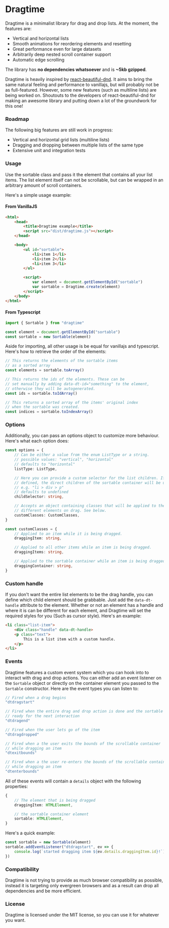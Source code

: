 # Dragtime

Dragtime is a minimalist library for drag and drop lists. At the moment, the features are:

-   Vertical and horizontal lists
-   Smooth animations for reordering elements and resetting
-   Great performance even for large datasets
-   Arbitrarily deep nested scroll container support
-   Automatic edge scrolling

The library has **no dependencies whatsoever** and is **~5kb gzipped**.

Dragtime is heavily inspired by [react-beautiful-dnd](https://github.com/atlassian/react-beautiful-dnd). It aims to bring the same natural feeling and performance to vanillajs, but will probably not be as full-featured. However, some new features (such as multiline lists) are being worked on. Shoutouts to the developers of react-beautiful-dnd for making an awesome library and putting down a lot of the groundwork for this one!

### Roadmap

The following big features are still work in progress:

-   Vertical and horizontal grid lists (multiline lists)
-   Dragging and dropping between multiple lists of the same type
-   Extensive unit and integration tests

### Usage

Use the sortable class and pass it the element that contains all your list items.
The list element itself can not be scrollable, but can be wrapped in an arbitrary amount of scroll containers.

Here's a simple usage example:

#### From VanillaJS

```html
<html>
    <head>
        <title>Dragtime example</title>
        <script src="dist/dragtime.js"></script>
    </head>

    <body>
        <ul id="sortable">
            <li>item 1</li>
            <li>item 2</li>
            <li>item 3</li>
        </ul>

        <script>
            var element = document.getElementById("sortable")
            var sortable = Dragtime.create(element)
        </script>
    </body>
</html>
```

#### From Typescript

```ts
import { Sortable } from "dragtime"

const element = document.getElementById("sortable")
const sortable = new Sortable(element)
```

Aside for importing, all other usage is be equal for vanillajs and typescript.
Here's how to retrieve the order of the elements:

```ts
// This returns the elements of the sortable items
// as a sorted array
const elements = sortable.toArray()

// This returns the ids of the elements. These can be
// set manually by adding data-dt-id="something" to the element,
// otherwise they will be autogenerated.
const ids = sortable.toIdArray()

// This returns a sorted array of the items' original index
// when the sortable was created.
const indices = sortable.toIndexArray()
```

### Options

Additionally, you can pass an options object to customize more behaviour. Here's what each option does:

```ts
const options = {
    // Can be either a value from the enum ListType or a string.
    // possible values: "vertical", "horizontal"
    // defaults to "horizontal"
    listType: ListType,

    // Here you can provide a custom selector for the list children. If not
    // defined, the direct children of the sortable container will be used.
    // e.g. "li > div > p"
    // defaults to undefined
    childSelector: string,

    // Accepts an object containing classes that will be applied to the
    // different elements on drag. See below.
    customClasses: CustomClasses,
}

const customClasses = {
    // Applied to an item while it is being dragged.
    draggingItem: string,

    // Applied to all other items while an item is being dragged.
    draggingItems: string,

    // Applied to the sortable container while an item is being dragged.
    draggingContainer: string,
}
```

### Custom handle

If you don't want the entire list elements to be the drag handle, you can define which child element should be grabbable. Just add the `data-dt-handle` attribute to the element. Whether or not an element has a handle and where it is can be different for each element, and Dragtime will set the required styles for you (Such as cursor style). Here's an example:

```html
<li class="list-item">
    <div class="handle" data-dt-handle>
    <p class="text">
        This is a list item with a custom handle.
    </p>
</li>
```

### Events

Dragtime features a custom event system which you can hook into to interact with drag and drop actions. You can either add an event listener on the `Sortable` object or directly on the container element you passed to the `Sortable` constructor. Here are the event types you can listen to:

```ts
// Fired when a drag begins
"dtdragstart"

// Fired when the entire drag and drop action is done and the sortable is
// ready for the next interaction
"dtdragend"

// Fired when the user lets go of the item
"dtdragdropped"

// Fired when a the user exits the bounds of the scrollable container
// while dragging an item
"dtexitbounds"

// Fired when a the user re-enters the bounds of the scrollable container
// while dragging an item
"dtenterbounds"
```

All of these events will contain a `details` object with the following properties:

```ts
{
    // The element that is being dragged
    draggingItem: HTMLElement,

    // the sortable container element
    sortable: HTMLElement,
}
```

Here's a quick example:

```ts
const sortable = new Sortable(element)
sortable.addEventListener("dtdragstart", ev => {
    console.log(`started dragging item ${ev.details.draggingItem.id}!`)
})

```

### Compatibility

Dragtime is not trying to provide as much browser compatibility as possible, instead it is targeting only evergreen browsers and as a result can drop all dependencies and be more efficient.

### License

Dragtime is licensed under the MIT license, so you can use it for whatever you want.
